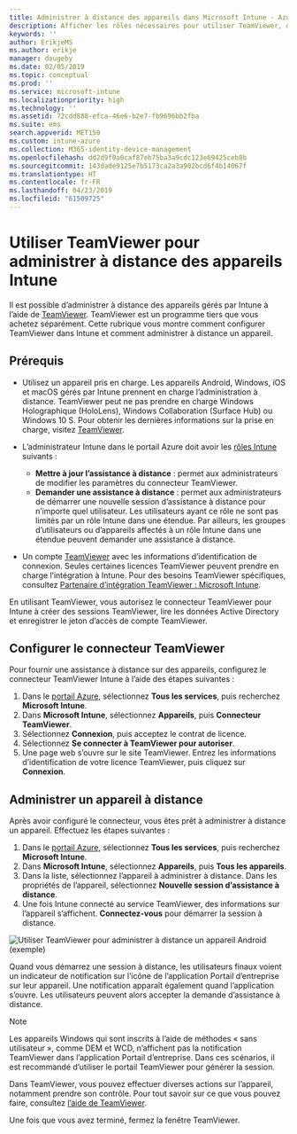 ```yaml
---
title: Administrer à distance des appareils dans Microsoft Intune - Azure | Microsoft Docs
description: Afficher les rôles nécessaires pour utiliser TeamViewer, découvrir comment installer le connecteur TeamViewer et obtenir des instructions pas à pas pour administrer à distance des appareils à l’aide de Microsoft Intune dans le portail Azure
keywords: ''
author: ErikjeMS
ms.author: erikje
manager: dougeby
ms.date: 02/05/2019
ms.topic: conceptual
ms.prod: ''
ms.service: microsoft-intune
ms.localizationpriority: high
ms.technology: ''
ms.assetid: 72cdd888-efca-46e6-b2e7-fb9696bb2fba
ms.suite: ems
search.appverid: MET150
ms.custom: intune-azure
ms.collection: M365-identity-device-management
ms.openlocfilehash: dd2d9f0a0caf87eb75ba3a9cdc123e69425ceb8b
ms.sourcegitcommit: 143dade9125e7b5173ca2a3a902bcd6f4b14067f
ms.translationtype: HT
ms.contentlocale: fr-FR
ms.lasthandoff: 04/23/2019
ms.locfileid: "61509725"
---
```

# <a name="use-teamviewer-to-remotely-administer-intune-devices"></a>Utiliser TeamViewer pour administrer à distance des appareils Intune

Il est possible d’administrer à distance des appareils gérés par Intune à l’aide de [TeamViewer](https://www.teamviewer.com). TeamViewer est un programme tiers que vous achetez séparément. Cette rubrique vous montre comment configurer TeamViewer dans Intune et comment administrer à distance un appareil. 

## <a name="prerequisites"></a>Prérequis

- Utilisez un appareil pris en charge. Les appareils Android, Windows, iOS et macOS gérés par Intune prennent en charge l’administration à distance. TeamViewer peut ne pas prendre en charge Windows Holographique (HoloLens), Windows Collaboration (Surface Hub) ou Windows 10 S. Pour obtenir les dernières informations sur la prise en charge, visitez [TeamViewer](https://www.teamviewer.com).

- L’administrateur Intune dans le portail Azure doit avoir les [rôles Intune](role-based-access-control.md) suivants :  

    - **Mettre à jour l’assistance à distance** : permet aux administrateurs de modifier les paramètres du connecteur TeamViewer.
    - **Demander une assistance à distance** : permet aux administrateurs de démarrer une nouvelle session d’assistance à distance pour n’importe quel utilisateur. Les utilisateurs ayant ce rôle ne sont pas limités par un rôle Intune dans une étendue. Par ailleurs, les groupes d’utilisateurs ou d’appareils affectés à un rôle Intune dans une étendue peuvent demander une assistance à distance. 

- Un compte [TeamViewer](https://www.teamviewer.com) avec les informations d’identification de connexion. Seules certaines licences TeamViewer peuvent prendre en charge l’intégration à Intune. Pour des besoins TeamViewer spécifiques, consultez [Partenaire d’intégration TeamViewer : Microsoft Intune](https://www.teamviewer.com/integrations/microsoft-intune/).

En utilisant TeamViewer, vous autorisez le connecteur TeamViewer pour Intune à créer des sessions TeamViewer, lire les données Active Directory et enregistrer le jeton d’accès de compte TeamViewer.

## <a name="configure-the-teamviewer-connector"></a>Configurer le connecteur TeamViewer

Pour fournir une assistance à distance sur des appareils, configurez le connecteur TeamViewer Intune à l’aide des étapes suivantes :

1. Dans le [portail Azure](https://portal.azure.com), sélectionnez **Tous les services**, puis recherchez **Microsoft Intune**.
2. Dans **Microsoft Intune**, sélectionnez **Appareils**, puis **Connecteur TeamViewer**.
3. Sélectionnez **Connexion**, puis acceptez le contrat de licence.
4. Sélectionnez **Se connecter à TeamViewer pour autoriser**.
5. Une page web s’ouvre sur le site TeamViewer. Entrez les informations d’identification de votre licence TeamViewer, puis cliquez sur **Connexion**.

## <a name="remotely-administer-a-device"></a>Administrer un appareil à distance

Après avoir configuré le connecteur, vous êtes prêt à administrer à distance un appareil. Effectuez les étapes suivantes : 

1. Dans le [portail Azure](https://portal.azure.com), sélectionnez **Tous les services**, puis recherchez **Microsoft Intune**.
2. Dans **Microsoft Intune**, sélectionnez **Appareils**, puis **Tous les appareils**.
3. Dans la liste, sélectionnez l’appareil à administrer à distance. Dans les propriétés de l’appareil, sélectionnez **Nouvelle session d’assistance à distance**.
4. Une fois Intune connecté au service TeamViewer, des informations sur l’appareil s’affichent. **Connectez-vous** pour démarrer la session à distance.

![Utiliser TeamViewer pour administrer à distance un appareil Android (exemple)](./media/android-teamviewer.png)

Quand vous démarrez une session à distance, les utilisateurs finaux voient un indicateur de notification sur l’icône de l’application Portail d’entreprise sur leur appareil. Une notification apparaît également quand l’application s’ouvre. Les utilisateurs peuvent alors accepter la demande d’assistance à distance.

> [!NOTE]
> Les appareils Windows qui sont inscrits à l’aide de méthodes « sans utilisateur », comme DEM et WCD, n’affichent pas la notification TeamViewer dans l’application Portail d’entreprise. Dans ces scénarios, il est recommandé d’utiliser le portail TeamViewer pour générer la session.

Dans TeamViewer, vous pouvez effectuer diverses actions sur l’appareil, notamment prendre son contrôle. Pour tout savoir sur ce que vous pouvez faire, consultez [l’aide de TeamViewer](https://www.teamviewer.com/support/documents/).

Une fois que vous avez terminé, fermez la fenêtre TeamViewer.
